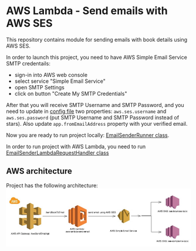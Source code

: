 # AWS Lambda - Send emails with AWS SES

This repository contains module for sending emails with book details using AWS SES.

In order to launch this project, you need to have AWS Simple Email Service SMTP credentails:
 - sign-in into AWS web console
 - select service "Simple Email Service"
 - open SMTP Settings
 - click on button "Create My SMTP Credentials"

After that you will receive SMTP Username and SMTP Password, and you need to update in
[config file](src/main/resources/config/config.properties) two properties: `aws.ses.username` and `aws.ses.password` 
(put SMTP Username and SMTP Password instead of stars). Also update `app.fromEmailAddress` property with your verified email.
 
Now you are ready to run project locally: [EmailSenderRunner class](src/main/java/com/sarzhv/lambda/sendemail/EmailSenderRunner.java).

In order to run project with AWS Lambda, you need to run [EmailSenderLambdaRequestHandler class](src/main/java/com/sarzhv/lambda/sendemail/EmailSenderLambdaRequestHandler.java)


  

## AWS architecture

Project has the following architecture:
![AWS Lambda Send Email architecture](img/aws-lambda-send-email.jpg)

